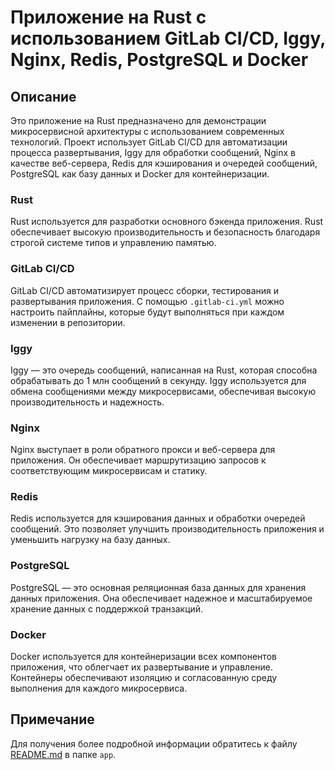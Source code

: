 # Приложение на Rust с использованием GitLab CI/CD, Iggy, Nginx, Redis, PostgreSQL и Docker

## Описание

Это приложение на Rust предназначено для демонстрации микросервисной архитектуры с использованием современных технологий. Проект использует GitLab CI/CD для автоматизации процесса развертывания, Iggy для обработки сообщений, Nginx в качестве веб-сервера, Redis для кэширования и очередей сообщений, PostgreSQL как базу данных и Docker для контейнеризации.

### Rust

Rust используется для разработки основного бэкенда приложения. Rust обеспечивает высокую производительность и безопасность благодаря строгой системе типов и управлению памятью.

### GitLab CI/CD

GitLab CI/CD автоматизирует процесс сборки, тестирования и развертывания приложения. С помощью `.gitlab-ci.yml` можно настроить пайплайны, которые будут выполняться при каждом изменении в репозитории.

### Iggy

Iggy — это очередь сообщений, написанная на Rust, которая способна обрабатывать до 1 млн сообщений в секунду. Iggy используется для обмена сообщениями между микросервисами, обеспечивая высокую производительность и надежность.

### Nginx

Nginx выступает в роли обратного прокси и веб-сервера для приложения. Он обеспечивает маршрутизацию запросов к соответствующим микросервисам и статику.

### Redis

Redis используется для кэширования данных и обработки очередей сообщений. Это позволяет улучшить производительность приложения и уменьшить нагрузку на базу данных.

### PostgreSQL

PostgreSQL — это основная реляционная база данных для хранения данных приложения. Она обеспечивает надежное и масштабируемое хранение данных с поддержкой транзакций.

### Docker

Docker используется для контейнеризации всех компонентов приложения, что облегчает их развертывание и управление. Контейнеры обеспечивают изоляцию и согласованную среду выполнения для каждого микросервиса.
 
## Примечание
Для получения более подробной информации обратитесь к файлу [README.md](https://github.com/ZephronixQ/DevOps-PJ/blob/main/app/README.md) в папке `app`.
